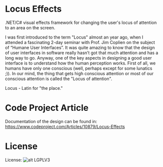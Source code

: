 # Locus Effects

.NET/C# visual effects framework for changing the user's locus of attention to an area on the screen.

I was first introduced to the term "Locus" almost an year ago, when I attended a fascinating 2-day seminar with Prof. Jim Coplien on the subject of “Humane User Interfaces”. It was quite amazing to know that the design of user interfaces in software really hasn’t got that much attention and has a long way to go. Anyway, one of the key aspects in designing a good user interface is to understand how the human perception works. First of all, we humans have only one conscious (well, perhaps except for some lunatics ;)). In our mind, the thing that gets high conscious attention or most of our conscious attention is called the "Locus of attention".

Locus - Latin for "the place."

# Code Project Article
Documentation of the design can be found in:
https://www.codeproject.com/Articles/10879/Locus-Effects


# License 
License: ![alt LGPLV3](https://www.gnu.org/graphics/lgplv3-147x51.png)
